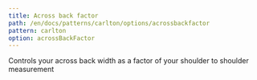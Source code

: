 ```yaml
---
title: Across back factor
path: /en/docs/patterns/carlton/options/acrossbackfactor
pattern: carlton
option: acrossBackFactor
---
```


Controls your across back width as a factor of your shoulder to shoulder measurement
